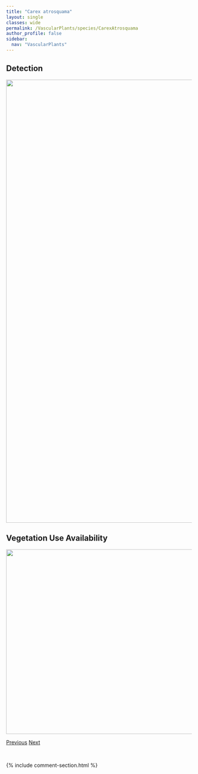 ```yaml
---
title: "Carex atrosquama"
layout: single
classes: wide
permalink: /VascularPlants/species/CarexAtrosquama
author_profile: false
sidebar:
  nav: "VascularPlants"
---
```


<h2>Detection</h2>

<a href="https://drive.google.com/uc?export=view&id=1MKSExRUH5XiTwUmtV03uD3W1A5WY10c2">
<img src="https://drive.google.com/uc?export=view&id=1MKSExRUH5XiTwUmtV03uD3W1A5WY10c2" height = "1200" width = "800">
</a>


<h2>Vegetation Use Availability</h2>

<a href="https://drive.google.com/uc?export=view&id=1Hr_8FEsiLV2dld5OnBh2PFersenkspx_">
<img src="https://drive.google.com/uc?export=view&id=1Hr_8FEsiLV2dld5OnBh2PFersenkspx_" height = "500" width = "1000">
</a>


<a href="/DevelopmentWebsite/VascularPlants/species/CarexAtratiformis" class="pagination--pager" title="Raymond">Previous</a> <a href="/DevelopmentWebsite/VascularPlants/species/CarexAurea" class="pagination--pager" title="Golden Sedge">Next</a>

<p>&nbsp;</p>

{% include comment-section.html %}
